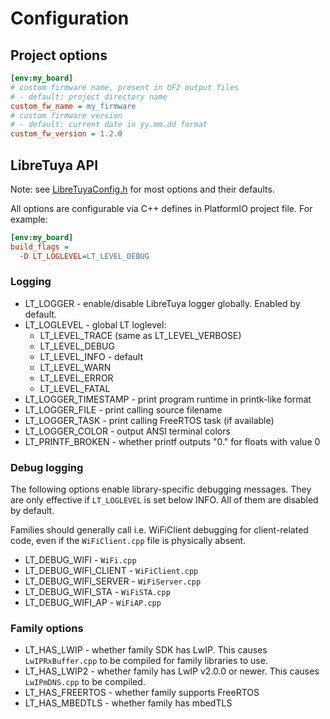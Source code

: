 # Configuration

## Project options

```ini
[env:my_board]
# custom firmware name, present in UF2 output files
# - default: project directory name
custom_fw_name = my_firmware
# custom firmware version
# - default: current date in yy.mm.dd format
custom_fw_version = 1.2.0
```

## LibreTuya API

Note: see [LibreTuyaConfig.h](../arduino/libretuya/core/LibreTuyaConfig.h) for most options and their defaults.

All options are configurable via C++ defines in PlatformIO project file. For example:
```ini
[env:my_board]
build_flags =
  -D LT_LOGLEVEL=LT_LEVEL_DEBUG
```

### Logging

- LT_LOGGER - enable/disable LibreTuya logger globally. Enabled by default.
- LT_LOGLEVEL - global LT loglevel:
  - LT_LEVEL_TRACE (same as LT_LEVEL_VERBOSE)
  - LT_LEVEL_DEBUG
  - LT_LEVEL_INFO - default
  - LT_LEVEL_WARN
  - LT_LEVEL_ERROR
  - LT_LEVEL_FATAL
- LT_LOGGER_TIMESTAMP - print program runtime in printk-like format
- LT_LOGGER_FILE - print calling source filename
- LT_LOGGER_TASK - print calling FreeRTOS task (if available)
- LT_LOGGER_COLOR - output ANSI terminal colors
- LT_PRINTF_BROKEN - whether printf outputs "0." for floats with value 0

### Debug logging

The following options enable library-specific debugging messages. They are only effective if `LT_LOGLEVEL` is set below INFO. All of them are disabled by default.

Families should generally call i.e. WiFiClient debugging for client-related code, even if the `WiFiClient.cpp` file is physically absent.

- LT_DEBUG_WIFI - `WiFi.cpp`
- LT_DEBUG_WIFI_CLIENT - `WiFiClient.cpp`
- LT_DEBUG_WIFI_SERVER - `WiFiServer.cpp`
- LT_DEBUG_WIFI_STA - `WiFiSTA.cpp`
- LT_DEBUG_WIFI_AP - `WiFiAP.cpp`

### Family options

- LT_HAS_LWIP - whether family SDK has LwIP. This causes `LwIPRxBuffer.cpp` to be compiled for family libraries to use.
- LT_HAS_LWIP2 - whether family has LwIP v2.0.0 or newer. This causes `LwIPmDNS.cpp` to be compiled.
- LT_HAS_FREERTOS - whether family supports FreeRTOS
- LT_HAS_MBEDTLS - whether family has mbedTLS
